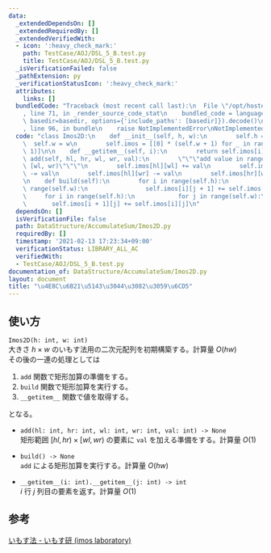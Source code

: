 ```yaml
---
data:
  _extendedDependsOn: []
  _extendedRequiredBy: []
  _extendedVerifiedWith:
  - icon: ':heavy_check_mark:'
    path: TestCase/AOJ/DSL_5_B.test.py
    title: TestCase/AOJ/DSL_5_B.test.py
  _isVerificationFailed: false
  _pathExtension: py
  _verificationStatusIcon: ':heavy_check_mark:'
  attributes:
    links: []
  bundledCode: "Traceback (most recent call last):\n  File \"/opt/hostedtoolcache/Python/3.10.5/x64/lib/python3.10/site-packages/onlinejudge_verify/documentation/build.py\"\
    , line 71, in _render_source_code_stat\n    bundled_code = language.bundle(stat.path,\
    \ basedir=basedir, options={'include_paths': [basedir]}).decode()\n  File \"/opt/hostedtoolcache/Python/3.10.5/x64/lib/python3.10/site-packages/onlinejudge_verify/languages/python.py\"\
    , line 96, in bundle\n    raise NotImplementedError\nNotImplementedError\n"
  code: "class Imos2D:\n    def __init__(self, h, w):\n        self.h = h\n      \
    \  self.w = w\n        self.imos = [[0] * (self.w + 1) for _ in range(self.h +\
    \ 1)]\n\n    def __getitem__(self, i):\n        return self.imos[i]\n\n    def\
    \ add(self, hl, hr, wl, wr, val):\n        \"\"\"add value in range [hl, hr) *\
    \ [wl, wr)\"\"\"\n        self.imos[hl][wl] += val\n        self.imos[hr][wl]\
    \ -= val\n        self.imos[hl][wr] -= val\n        self.imos[hr][wr] += val\n\
    \n    def build(self):\n        for i in range(self.h):\n            for j in\
    \ range(self.w):\n                self.imos[i][j + 1] += self.imos[i][j]\n   \
    \     for i in range(self.h):\n            for j in range(self.w):\n         \
    \       self.imos[i + 1][j] += self.imos[i][j]\n"
  dependsOn: []
  isVerificationFile: false
  path: DataStructure/AccumulateSum/Imos2D.py
  requiredBy: []
  timestamp: '2021-02-13 17:23:34+09:00'
  verificationStatus: LIBRARY_ALL_AC
  verifiedWith:
  - TestCase/AOJ/DSL_5_B.test.py
documentation_of: DataStructure/AccumulateSum/Imos2D.py
layout: document
title: "\u4E8C\u6B21\u5143\u3044\u3082\u3059\u6CD5"
---
```


## 使い方
`Imos2D(h: int, w: int)`  
大きさ $h × w$ のいもす法用の二次元配列を初期構築する。計算量 $O(hw)$  
その後の一連の処理としては

1. `add` 関数で矩形加算の準備をする。
2. `build` 関数で矩形加算を実行する。
3. `__getitem__` 関数で値を取得する。

となる。

- `add(hl: int, hr: int, wl: int, wr: int, val: int) -> None`  
矩形範囲 $\lbrack hl, hr) × \lbrack wl, wr)$ の要素に `val` を加える準備をする。計算量 $O(1)$

- `build() -> None`  
`add` による矩形加算を実行する。計算量 $O(hw)$

- `__getitem__(i: int).__getitem__(j: int) -> int`  
$i$ 行 $j$ 列目の要素を返す。計算量 $O(1)$

## 参考
[いもす法 - いもす研 (imos laboratory)](https://imoz.jp/algorithms/imos_method.html)
